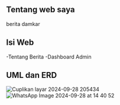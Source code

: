 ## Tentang web saya

berita damkar

## Isi Web
-Tentang Berita
-Dashboard Admin
## UML dan ERD
![Cuplikan layar 2024-09-28 205434](https://github.com/user-attachments/assets/f65e7b02-32db-4f29-83aa-9272f9e748e2)
![WhatsApp Image 2024-09-28 at 14 40 52](https://github.com/user-attachments/assets/c466d1d3-0243-4a98-bbed-671eea5d836d)
